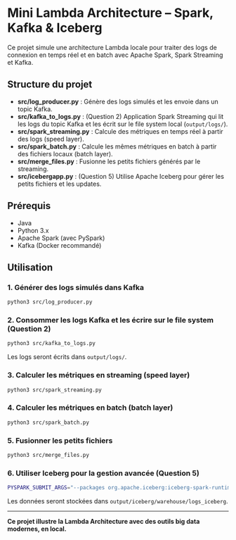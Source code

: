 # Mini Lambda Architecture – Spark, Kafka & Iceberg

Ce projet simule une architecture Lambda locale pour traiter des logs de connexion en temps réel et en batch avec Apache Spark, Spark Streaming et Kafka.

## Structure du projet

- **src/log_producer.py** : Génère des logs simulés et les envoie dans un topic Kafka.
- **src/kafka_to_logs.py** : (Question 2) Application Spark Streaming qui lit les logs du topic Kafka et les écrit sur le file system local (`output/logs/`).
- **src/spark_streaming.py** : Calcule des métriques en temps réel à partir des logs (speed layer).
- **src/spark_batch.py** : Calcule les mêmes métriques en batch à partir des fichiers locaux (batch layer).
- **src/merge_files.py** : Fusionne les petits fichiers générés par le streaming.
- **src/icebergapp.py** : (Question 5) Utilise Apache Iceberg pour gérer les petits fichiers et les updates.

## Prérequis

- Java
- Python 3.x
- Apache Spark (avec PySpark)
- Kafka (Docker recommandé)

## Utilisation

### 1. Générer des logs simulés dans Kafka

```bash
python3 src/log_producer.py
```

### 2. Consommer les logs Kafka et les écrire sur le file system (Question 2)

```bash
python3 src/kafka_to_logs.py
```
Les logs seront écrits dans `output/logs/`.

### 3. Calculer les métriques en streaming (speed layer)

```bash
python3 src/spark_streaming.py
```

### 4. Calculer les métriques en batch (batch layer)

```bash
python3 src/spark_batch.py
```

### 5. Fusionner les petits fichiers

```bash
python3 src/merge_files.py
```

### 6. Utiliser Iceberg pour la gestion avancée (Question 5)

```bash
PYSPARK_SUBMIT_ARGS="--packages org.apache.iceberg:iceberg-spark-runtime-3.5_2.12:1.5.0 pyspark-shell" python3 src/icebergapp.py
```
Les données seront stockées dans `output/iceberg/warehouse/logs_iceberg`.

---

**Ce projet illustre la Lambda Architecture avec des outils big data modernes, en local.**